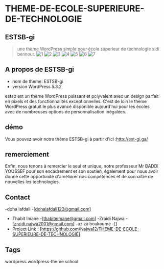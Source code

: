 # THEME-DE-ECOLE-SUPERIEURE-DE-TECHNOLOGIE
## ESTSB-gi
> une thème WordPress simple pour école superieur de technologie sidi bennour.
![1](https://user-images.githubusercontent.com/72650429/112704763-17300f00-8e9c-11eb-92ec-a945b2e96285.png)
![2](https://user-images.githubusercontent.com/72650429/112704778-244cfe00-8e9c-11eb-965f-d99d3efc4b56.png)
![3](https://user-images.githubusercontent.com/72650429/112704781-2911b200-8e9c-11eb-860a-136d987c95c4.png)
![4](https://user-images.githubusercontent.com/72650429/112704786-2f079300-8e9c-11eb-9164-b021e6c1879b.png)
![5](https://user-images.githubusercontent.com/72650429/112704791-32028380-8e9c-11eb-912d-aed42e04f785.png)
![6](https://user-images.githubusercontent.com/72650429/112704793-33cc4700-8e9c-11eb-9f88-8258623d2f9a.png)
![7](https://user-images.githubusercontent.com/72650429/112704796-35960a80-8e9c-11eb-8398-ee5fc9e5e38b.png)
## A propos de ESTSB-gi
* nom de theme: ESTSB-gi
* version WordPress 5.3.2

estsb  est un thème WordPress puissant et polyvalent avec un design parfait en pixels et des fonctionnalités exceptionnelles. C'est de loin le thème WordPress gratuit le plus avancé disponible aujourd'hui pour les écoles avec de nombreuses options de personnalisation inégalées.


## démo

Vous pouvez avoir notre  thème ESTSB-gi à partir d'ici :http://est-gi.ga/

## remerciement

Enfin, nous tenons à remercier le seul et unique, notre professeur Mr BADDI YOUSSEF pour son encadrement et son soutien, également pour nous avoir donné cette opportunité d'améliorer nos compétences et de connaître de nouvelles les technologies.

## Contact

-doha lafdali -[dohalafdali123@gmail.com]
- Thabit Imane -[thabiteimane@gmail.com]
-Zraidi Najwa -[zraidi.najwa2001@gmail.com]
-aziza boukoume -[]
- Project Link : [https://github.com/Najwa12/THEME-DE-ECOLE-SUPERIEURE-DE-TECHNOLOGIE]


## Tags

wordpress
wordpress-theme
school


